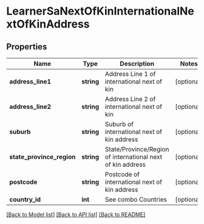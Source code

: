 # LearnerSaNextOfKinInternationalNextOfKinAddress

## Properties
Name | Type | Description | Notes
------------ | ------------- | ------------- | -------------
**address_line1** | **string** | Address Line 1 of international next of kin | [optional] 
**address_line2** | **string** | Address Line 2 of international next of kin | [optional] 
**suburb** | **string** | Suburb of international next of kin address | [optional] 
**state_province_region** | **string** | State/Province/Region of international next of kin address | [optional] 
**postcode** | **string** | Postcode of international next of kin address | [optional] 
**country_id** | **int** | See combo Countries | [optional] 

[[Back to Model list]](../../README.md#documentation-for-models) [[Back to API list]](../../README.md#documentation-for-api-endpoints) [[Back to README]](../../README.md)

